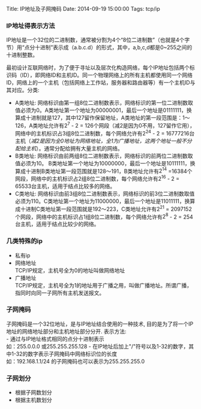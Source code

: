 Title: IP地址及子网掩码
Date: 2014-09-19 15:00:00
Tags: tcp/ip

### IP地址得表示方法  
IP地址是一个32位的二进制数，通常被分割为4个“8位二进制数”（也就是4个字节）用“点分十进制”表示成（a.b.c.d）的形式，其中，a,b,c,d都是0~255之间的十进制整数。

最初设计互联网络时，为了便于寻址以及层次化构造网络，每个IP地址包括两个标识码（ID），即网络ID和主机ID。同一个物理网络上的所有主机都使用同一个网络ID，网络上的一个主机（包括网络上工作站，服务器和路由器等）有一个主机ID与其对应。分类:  

 - A类地址: 网络标识由第一组8位二进制数表示，网络标识的第一位二进制数取值必须为0。A类地址第一个地址为00000001，最后一个地址是01111111，换算成十进制就是127，其中127留作保留地址，A类地址的第一段范围是：1～126，A类地址允许有$2^7$ - 2 = 126个网段（减2是因为0不用，127留作它用），网络中的主机标识占3组8位二进制数，每个网络允许有$2^{24}$ - 2 = 16777216台主机（*减2是因为全0地址为网络地址，全1为广播地址，这两个地址一般不分配给主机*）。通常分配给拥有大量主机的网络。 
 - B类地址: 网络标识由前两组8位二进制数表示，网络标识的前两位二进制数取值必须为10。 B类地址第一个地址为10000000，最后一个地址是10111111，换算成十进制B类地址第一段范围就是128～191，B类地址允许有$2^{14}$ =16384个网段，网络中的主机标识占2组8位二进制数，每个网络允许有$2^{16}$ - 2 = 65533台主机，适用于结点比较多的网络。 
 - C类地址: 网络标识由前3组8位二进制数表示，网络标识的前3位二进制数取值必须为110。C类地址第一个地址为11000000，最后一个地址是11011111，换算成十进制C类地址第一段范围就是192～223，C类地址允许有$2^{21}$ = 2097152个网段，网络中的主机标识占1组8位二进制数，每个网络允许有$2^8$ - 2 = 254台主机，适用于结点比较少的网络。

### 几类特殊的ip

 - 私有ip
 - 网络地址  
 TCP/IP规定，主机号全为0的地址叫做网络地址
 - 广播地址  
 TCP/IP规定，主机号全为1的地址用于广播之用，叫做广播地址。所谓广播，指同时向同一子网所有主机发送报文。

### 子网掩码  

子网掩码是一个32位地址，是与IP地址结合使用的一种技术, 目的是为了将一个IP地址的网络地址部分和主机地址部分分开. 表示方法:  
    - 通过与IP地址格式相同的点分十进制表示  
    如：255.0.0.0 或255.255.255.128
    - 在IP地址后加上"/"符号以及1-32的数字，其中1-32的数字表示子网掩码中网络标识位的长度  
    如：192.168.1.1/24 的子网掩码也可以表示为255.255.255.0

### 子网划分

 - 根据子网数划分
 - 根据主机数划分
